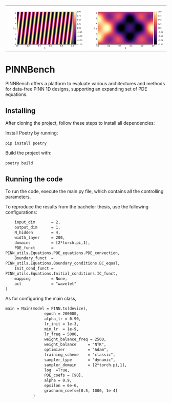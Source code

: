 
<table>
  <tr>
    <td><img src="PINN_clean/logs/TEST_large_prediction.png" alt="Image 1" width="400"/></td>
    <td><img src="PINN_clean/logs/Transformer_LS_Wave_beta=3_prediction.png" alt="Image 2" width="400"/></td>
  </tr>
</table>


# PINNBench
PINNBench offers a platform to evaluate various architectures and methods for data-free PINN 1D designs, supporting an expanding set of PDE equations.

## Installing 
After cloning the project, follow these steps to install all dependencies:

Install Poetry by running:

`pip install poetry`

Build the project with:

`poetry build`

## Running the code


To run the code, execute the main.py file, which contains all the controlling parameters.


To reproduce the results from the bachelor thesis, use the following configurations:

```PINN = PINN_types.PINN_MLP.PINN(
    input_dim       = 2,                                                             
    output_dim      = 1,                                                              
    N_hidden        = 4,                                                               
    width_layer     = 200,                                                            
    domains         = [2*torch.pi,1],                                                          
    PDE_funct       = PINN_utils.Equations.PDE_equations.PDE_convection,                    
    Boundary_funct  = PINN_utils.Equations.Boundary_conditions.BC_equal,              
    Init_cond_funct = PINN_utils.Equations.Initial_conditions.IC_funct,              
    mapping         = None,                                                           
    act             = "wavelet"                                                          
)
```

As for configuring the main class,
```
main = Main(model = PINN.to(device),                  
                 epoch = 200000,                          
                 alpha_lr = 0.90,                     
                 lr_init = 1e-3,                      
                 min_lr  = 1e-9,                      
                 lr_freq = 5000,                     
                 weight_balance_freq = 2500,          
                 weight_balance     = "NTK",        
                 optimizer          = "Adam",         
                 training_scheme    = "classic",      
                 sampler_type       = "dynamic",       
                 sampler_domain     = [2*torch.pi,1], 
                 log  =True,                          
                 PDE_coefs = [90],                     
                 alpha = 0.9,                           
                 epsilon = 6e-6,                      
                 gradnorm_coefs=[0.5, 1000, 1e-4]     
            )
```


